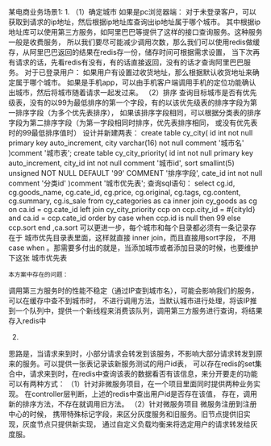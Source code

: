 某电商业务场景1:
1.
（1）确定城市
如果是pc浏览器端：
对于未登录客户，可以获取到请求的ip地址，然后根据ip地址库查询出ip地址属于哪个城市。
其中根据ip地址库可以使用第三方服务，如阿里巴巴等提供了这样的接口查询服务。这种服务一般是收费服务，
所以我们要尽可能减少调用次数，那么我们可以使用redis做缓存，从阿里巴巴返回的结果在redis存一份，储存时间可根据需求设置，
当下次再有请求的话，先看redis有没有，有的话直接返回，没有的话才查询阿里巴巴服务。
对于已登录用户：
如果用户有设置过收货地址，那么根据默认收货地址来确定属于哪个城市。
如果是手机app，可以由手机客户端调用手机的定位功能确认出城市，然后将城市随着请求一起发过来。
（2）排序
查询目标城市是否有优先级表，没有的以99为最低排序的第一个字段，有的以该优先级表的排序字段为第一排序字段（为多个优先表排序），
如果该排序字段相同，可以根据分类表的排序字段为第二排序字段（为第一字段相同时排序，优先表排序相同，
或没有优先表时的99最低排序值时）
 设计并新建两表：
create table cy_city(
     id int not null primary key auto_increment,
     city varchar(16) not null comment '城市名'
)comment '城市表';
create table cy_city_priority(
    id int not null primary key auto_increment,
    city_id int not null comment '城市id',
   sort smallint(5) unsigned NOT NULL DEFAULT '99' 			 COMMENT '排序字段',
    cate_id int not null comment '分类id'
)comment '城市优先表';
查询sql语句：
select cg.id,
           cg.goods_name,
           cg.cate_id,
           cg.price,
           cg.original,
           cg.tags,
           cg.content,
           cg.summary,
           cg.is_sale
from cy_categories as ca
inner join cy_goods as cg on ca.id = cg.cate_id
left join cy_city_priority ccp on ccp.city_id = #{cityId} and ca.id = ccp.cate_id
order by case when ccp.id is null then 99 else ccp.sort end ,ca.sort
可以更进一步，每个城市和每个目录都必须有一条记录存在于 城市优先目录表里面，这样就直接 inner join，而且直接用sort字段，
不用case when 。那需要多付出的就是，当添加城市或者添加目录的时候，也要维护下这张 城市优先表

    本方案中存在的问题：
调用第三方服务时的性能不稳定（通过IP查到城市名），可能会影响我们的服务，可以在缓存中查不到城市时，
不进行调用方法，当默认城市进行处理，将该IP推到一个队列中，提供一个新线程来消费该队列，调用第三方服务进行查询，将结果存入redis中

2.
思路是，当请求来到时，小部分请求会转发到该服务，不影响大部分请求转发到原来的服务。可以提供一张表记录该新服务测试的用户id表，
可以存在redis的set集合中，请求来到时，在redis中查询该表的数据看否有该信息，来分开要走的功能
可以有两种方式：
（1）针对非微服务项目，在一个项目里面同时提供两种业务实现。	在controller层判断，上述的redis中查出用户id是否存在该值，
存在，调用新的排序方法，不存在就调用旧方法。
（2）针对微服务项目
微服务注册到注册中心的时候， 携带特殊标记字段，来区分灰度服务和旧服务。旧节点提供旧实现，灰度节点只提供新实现，
通过自定义负载均衡来将选定用户的请求转发给灰度服。



